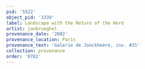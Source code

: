 ```yaml
---
pid: '5522'
object_pid: '3339'
label: Landscape with the Return of the Herd
artist: janbrueghel
provenance_date: '2002'
provenance_location: Paris
provenance_text: 'Galerie de Jonckheere, inv. #31'
collection: provenance
order: '0782'
---
```

